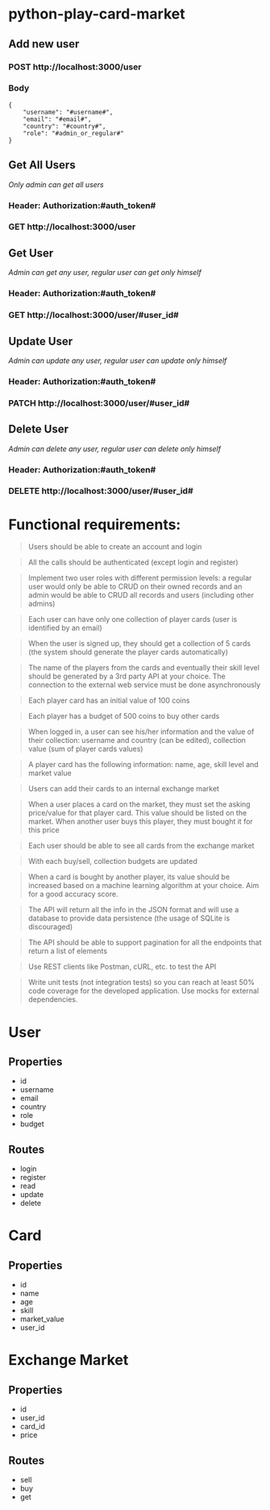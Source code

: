 # python-play-card-market
## Add new user
### POST http://localhost:3000/user
### Body
    {
        "username": "#username#",
        "email": "#email#",
        "country": "#country#",
        "role": "#admin_or_regular#"
    }

## Get All Users
_Only admin can get all users_
### Header: Authorization:#auth_token#
### GET http://localhost:3000/user

## Get User
_Admin can get any user, regular user can get only himself_
### Header: Authorization:#auth_token#
### GET http://localhost:3000/user/#user_id#

## Update User
_Admin can update any user, regular user can update only himself_
### Header: Authorization:#auth_token#
### PATCH http://localhost:3000/user/#user_id#

## Delete User
_Admin can delete any user, regular user can delete only himself_
### Header: Authorization:#auth_token#
### DELETE http://localhost:3000/user/#user_id#

# Functional requirements:
> Users should be able to create an account and login
 
> All the calls should be authenticated (except login and register)
 
> Implement two user roles with different permission levels: a regular user would only be
able to CRUD on their owned records and an admin would be able to CRUD all records
and users (including other admins)

> Each user can have only one collection of player cards (user is identified by an email)

> When the user is signed up, they should get a collection of 5 cards (the system should
generate the player cards automatically)
 
> The name of the players from the cards and eventually their skill level should be
generated by a 3rd party API at your choice. The connection to the external web service
must be done asynchronously

> Each player card has an initial value of 100 coins

> Each player has a budget of 500 coins to buy other cards

> When logged in, a user can see his/her information and the value of their collection:
username and country (can be edited), collection value (sum of player cards values)

> A player card has the following information: name, age, skill level and market value

> Users can add their cards to an internal exchange market

> When a user places a card on the market, they must set the asking price/value for that
player card. This value should be listed on the market. When another user buys this
player, they must bought it for this price

> Each user should be able to see all cards from the exchange market

> With each buy/sell, collection budgets are updated

> When a card is bought by another player, its value should be increased based on a
machine learning algorithm at your choice. Aim for a good accuracy score.

> The API will return all the info in the JSON format and will use a database to provide
data persistence (the usage of SQLite is discouraged)

> The API should be able to support pagination for all the endpoints that return a list of
elements

> Use REST clients like Postman, cURL, etc. to test the API

> Write unit tests (not integration tests) so you can reach at least 50% code coverage for
the developed application. Use mocks for external dependencies.

# User
## Properties
- id
- username
- email
- country
- role
- budget

## Routes
- login
- register
- read
- update
- delete

# Card
## Properties
- id
- name
- age
- skill
- market_value
- user_id

# Exchange Market
## Properties
- id
- user_id
- card_id
- price

## Routes
- sell
- buy
- get
